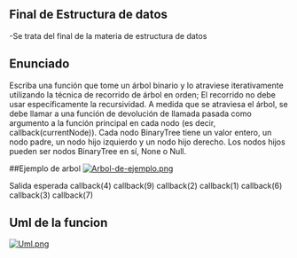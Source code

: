 ## Final de Estructura de datos
-Se trata del final de la materia de estructura de datos

## Enunciado
Escriba una función que tome un árbol binario y lo atraviese iterativamente utilizando la técnica de recorrido de árbol en orden; 
El recorrido no debe usar específicamente la recursividad. 
A medida que se atraviesa el árbol, se debe llamar a una función de devolución de llamada pasada como argumento a la función principal en cada nodo (es decir, callback(currentNode)).
Cada nodo BinaryTree tiene un valor entero, un nodo padre, un nodo hijo izquierdo y un nodo hijo derecho.
Los nodos hijos pueden ser nodos BinaryTree en sí, None o Null.

##Ejemplo de arbol
[![Arbol-de-ejemplo.png](https://i.postimg.cc/02jf14Vr/Arbol-de-ejemplo.png)](https://postimg.cc/SJ08WgFp)





Salida esperada
callback(4)
callback(9)
callback(2)
callback(1)
callback(6)
callback(3)
callback(7)

## Uml de la funcion
[![Uml.png](https://i.postimg.cc/yd0G9bM7/Uml.png)](https://postimg.cc/zbXpY0DQ)
